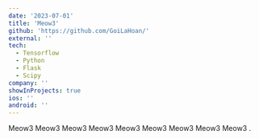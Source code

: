```yaml
---
date: '2023-07-01'
title: 'Meow3'
github: 'https://github.com/GoiLaHoan/'
external: ''
tech:
  - Tensorflow
  - Python
  - Flask
  - Scipy
company: ''
showInProjects: true
ios: ''
android: ''
---
```


Meow3 Meow3 Meow3 Meow3 Meow3 Meow3 Meow3 Meow3 Meow3 .
